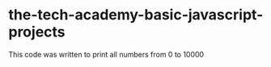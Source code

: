 # the-tech-academy-basic-javascript-projects
This code was written to print all numbers from 0 to 10000
